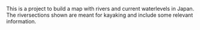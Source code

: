 This is a project to build a map with rivers and current waterlevels in Japan.
The riversections shown are meant for kayaking and include some relevant information.